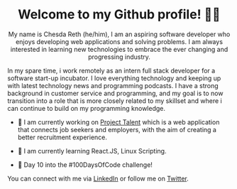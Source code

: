 <h1 align="center">
Welcome to my Github profile! 👨‍💻
</h1>
<p align="center">
My name is Chesda Reth (he/him), I am an aspiring software developer who enjoys developing web applications and solving problems. I am always interested in learning new technologies to embrace the ever changing and progressing industry.

In my spare time, i work remotely as an intern full stack developer for a software start-up incubator. I love everything technology and keeping up with latest technology news and programming podcasts. I have a strong background in customer service and programming, and my goal is to now transition into a role that is more closely related to my skillset and where i can continue to build on my programming knowledge.
  
  
- 🔭 I am currently working on [Project Talent](https://github.com/rethc/Talent-Standard-Tasks) which is a web application that connects job seekers and employers, with the aim of creating a better recruitment experience.

- 🌱 I am currently learning React.JS, Linux Scripting.

- 💪 Day 10 into the #100DaysOfCode challenge!

You can connect with me via [LinkedIn](https://nz.linkedin.com/in/chesda-reth-8427741b3) or follow me on [Twitter](https://twitter.com/ChesdaReth).

</p>
<!--
**rethc/rethc** is a ✨ _special_ ✨ repository because its `README.md` (this file) appears on your GitHub profile.

Here are some ideas to get you started:

- 🔭 I’m currently working on ...
- 🌱 I’m currently learning ...
- 👯 I’m looking to collaborate on ...
- 🤔 I’m looking for help with ...
- 💬 Ask me about ...
- 📫 How to reach me: ...
- 😄 Pronouns: ...
- ⚡ Fun fact: ...
-->
